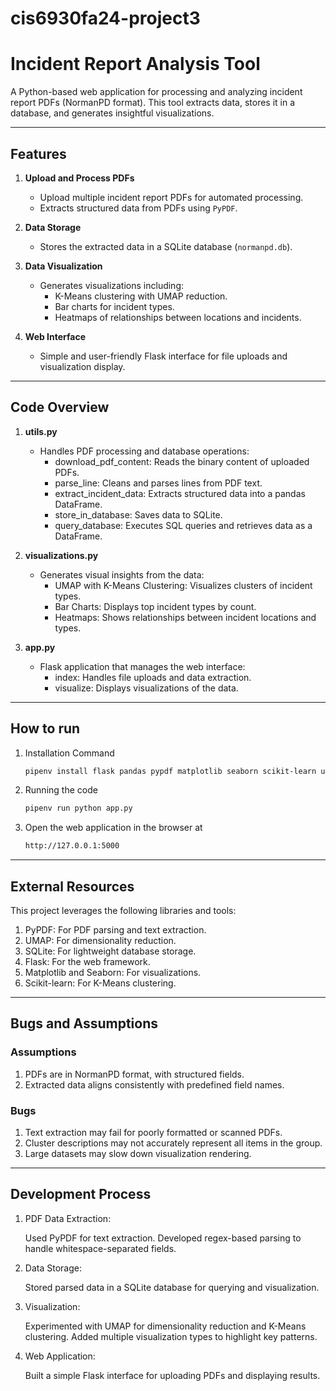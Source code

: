 # cis6930fa24-project3
# Incident Report Analysis Tool

A Python-based web application for processing and analyzing incident report PDFs (NormanPD format). This tool extracts data, stores it in a database, and generates insightful visualizations.

---
## Features

1. **Upload and Process PDFs**
   - Upload multiple incident report PDFs for automated processing.
   - Extracts structured data from PDFs using `PyPDF`.

2. **Data Storage**
   - Stores the extracted data in a SQLite database (`normanpd.db`).

3. **Data Visualization**
   - Generates visualizations including:
     - K-Means clustering with UMAP reduction.
     - Bar charts for incident types.
     - Heatmaps of relationships between locations and incidents.

4. **Web Interface**
   - Simple and user-friendly Flask interface for file uploads and visualization display.

---
## Code Overview

1. **utils.py**
   - Handles PDF processing and database operations:
     - download_pdf_content: Reads the binary content of uploaded PDFs.
     - parse_line: Cleans and parses lines from PDF text.
     - extract_incident_data: Extracts structured data into a pandas DataFrame.
     - store_in_database: Saves data to SQLite.
     - query_database: Executes SQL queries and retrieves data as a DataFrame.

2. **visualizations.py**
   - Generates visual insights from the data:
     - UMAP with K-Means Clustering: Visualizes clusters of incident types.
     - Bar Charts: Displays top incident types by count.
     - Heatmaps: Shows relationships between incident locations and types.

3. **app.py**
   - Flask application that manages the web interface:
     - index: Handles file uploads and data extraction.
     - visualize: Displays visualizations of the data.
---
## How to run

1. Installation Command 
   ```bash
   pipenv install flask pandas pypdf matplotlib seaborn scikit-learn umap-learn scipy numpy

2. Running the code 
   ```bash
   pipenv run python app.py

3. Open the web application in the browser at
   ```bash
   http://127.0.0.1:5000
---

## External Resources 

This project leverages the following libraries and tools:

1. PyPDF: For PDF parsing and text extraction.
2. UMAP: For dimensionality reduction.
3. SQLite: For lightweight database storage.
4. Flask: For the web framework.
5. Matplotlib and Seaborn: For visualizations.
6. Scikit-learn: For K-Means clustering.

---

## Bugs and Assumptions

### Assumptions

1. PDFs are in NormanPD format, with structured fields.
2. Extracted data aligns consistently with predefined field names.

### Bugs

1. Text extraction may fail for poorly formatted or scanned PDFs.
2. Cluster descriptions may not accurately represent all items in the group.
3. Large datasets may slow down visualization rendering.

---

## Development Process

1. PDF Data Extraction:

    Used PyPDF for text extraction.
    Developed regex-based parsing to handle whitespace-separated fields.

2. Data Storage:

    Stored parsed data in a SQLite database for querying and visualization.

3. Visualization:

    Experimented with UMAP for dimensionality reduction and K-Means clustering.
    Added multiple visualization types to highlight key patterns.

4. Web Application:

    Built a simple Flask interface for uploading PDFs and displaying results.
